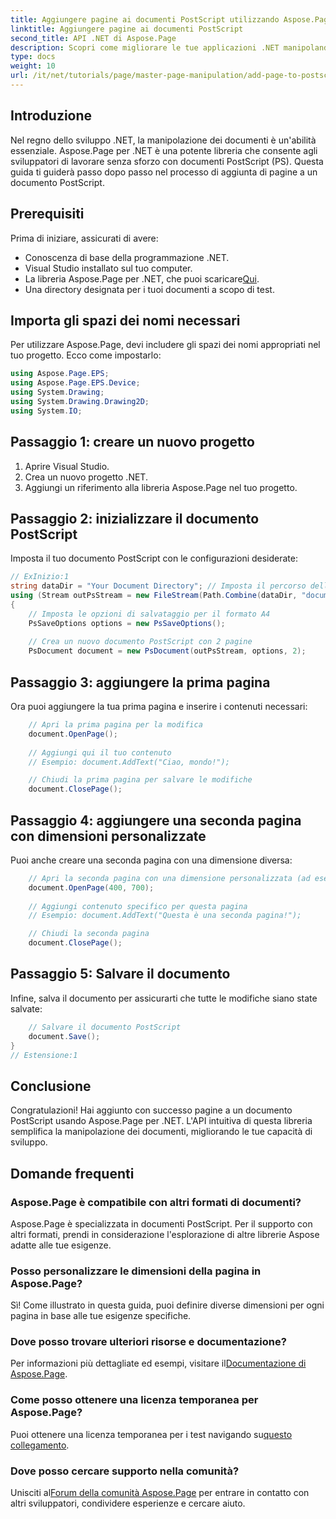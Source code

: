 ```yaml
---
title: Aggiungere pagine ai documenti PostScript utilizzando Aspose.Page per .NET
linktitle: Aggiungere pagine ai documenti PostScript
second_title: API .NET di Aspose.Page
description: Scopri come migliorare le tue applicazioni .NET manipolando documenti PostScript con Aspose.Page. Questa guida passo passo fornisce istruzioni chiare sull'inizializzazione di un documento.
type: docs
weight: 10
url: /it/net/tutorials/page/master-page-manipulation/add-page-to-postscript-document/
---
```

## Introduzione

Nel regno dello sviluppo .NET, la manipolazione dei documenti è un'abilità essenziale. Aspose.Page per .NET è una potente libreria che consente agli sviluppatori di lavorare senza sforzo con documenti PostScript (PS). Questa guida ti guiderà passo dopo passo nel processo di aggiunta di pagine a un documento PostScript.

## Prerequisiti

Prima di iniziare, assicurati di avere:

- Conoscenza di base della programmazione .NET.
- Visual Studio installato sul tuo computer.
-  La libreria Aspose.Page per .NET, che puoi scaricare[Qui](https://releases.aspose.com/page/net/).
- Una directory designata per i tuoi documenti a scopo di test.

## Importa gli spazi dei nomi necessari

Per utilizzare Aspose.Page, devi includere gli spazi dei nomi appropriati nel tuo progetto. Ecco come impostarlo:

```csharp
using Aspose.Page.EPS;
using Aspose.Page.EPS.Device;
using System.Drawing;
using System.Drawing.Drawing2D;
using System.IO;
```

## Passaggio 1: creare un nuovo progetto

1. Aprire Visual Studio.
2. Crea un nuovo progetto .NET.
3. Aggiungi un riferimento alla libreria Aspose.Page nel tuo progetto.

## Passaggio 2: inizializzare il documento PostScript

Imposta il tuo documento PostScript con le configurazioni desiderate:

```csharp
// ExInizio:1
string dataDir = "Your Document Directory"; // Imposta il percorso della directory del documento
using (Stream outPsStream = new FileStream(Path.Combine(dataDir, "document1.ps"), FileMode.Create))
{
    // Imposta le opzioni di salvataggio per il formato A4
    PsSaveOptions options = new PsSaveOptions();
    
    // Crea un nuovo documento PostScript con 2 pagine
    PsDocument document = new PsDocument(outPsStream, options, 2);
```

## Passaggio 3: aggiungere la prima pagina

Ora puoi aggiungere la tua prima pagina e inserire i contenuti necessari:

```csharp
    // Apri la prima pagina per la modifica
    document.OpenPage();
    
    // Aggiungi qui il tuo contenuto
    // Esempio: document.AddText("Ciao, mondo!");

    // Chiudi la prima pagina per salvare le modifiche
    document.ClosePage();
```

## Passaggio 4: aggiungere una seconda pagina con dimensioni personalizzate

Puoi anche creare una seconda pagina con una dimensione diversa:

```csharp
    // Apri la seconda pagina con una dimensione personalizzata (ad esempio, 400 x 700)
    document.OpenPage(400, 700);
    
    // Aggiungi contenuto specifico per questa pagina
    // Esempio: document.AddText("Questa è una seconda pagina!");

    // Chiudi la seconda pagina
    document.ClosePage();
```

## Passaggio 5: Salvare il documento

Infine, salva il documento per assicurarti che tutte le modifiche siano state salvate:

```csharp
    // Salvare il documento PostScript
    document.Save();
}
// Estensione:1
```

## Conclusione

Congratulazioni! Hai aggiunto con successo pagine a un documento PostScript usando Aspose.Page per .NET. L'API intuitiva di questa libreria semplifica la manipolazione dei documenti, migliorando le tue capacità di sviluppo.

## Domande frequenti

### Aspose.Page è compatibile con altri formati di documenti?  
Aspose.Page è specializzata in documenti PostScript. Per il supporto con altri formati, prendi in considerazione l'esplorazione di altre librerie Aspose adatte alle tue esigenze.

### Posso personalizzare le dimensioni della pagina in Aspose.Page?  
Sì! Come illustrato in questa guida, puoi definire diverse dimensioni per ogni pagina in base alle tue esigenze specifiche.

### Dove posso trovare ulteriori risorse e documentazione?  
 Per informazioni più dettagliate ed esempi, visitare il[Documentazione di Aspose.Page](https://reference.aspose.com/page/net/).

### Come posso ottenere una licenza temporanea per Aspose.Page?  
 Puoi ottenere una licenza temporanea per i test navigando su[questo collegamento](https://purchase.conholdate.com/temporary-license/).

### Dove posso cercare supporto nella comunità?  
 Unisciti al[Forum della comunità Aspose.Page](https://forum.aspose.com/c/page/39) per entrare in contatto con altri sviluppatori, condividere esperienze e cercare aiuto.